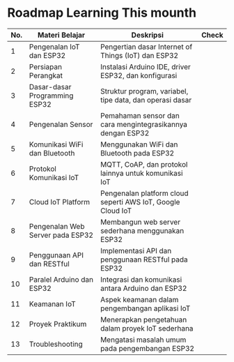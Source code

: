 
# Roadmap Learning This mounth

| No. | Materi Belajar                 | Deskripsi                                          | Check |
| --- | ------------------------------ | -------------------------------------------------- | ------ |
| 1   | Pengenalan IoT dan ESP32       | Pengertian dasar Internet of Things (IoT) dan ESP32 |        |
| 2   | Persiapan Perangkat            | Instalasi Arduino IDE, driver ESP32, dan konfigurasi |        |
| 3   | Dasar-dasar Programming ESP32  | Struktur program, variabel, tipe data, dan operasi dasar |        |
| 4   | Pengenalan Sensor              | Pemahaman sensor dan cara mengintegrasikannya dengan ESP32 |        |
| 5   | Komunikasi WiFi dan Bluetooth  | Menggunakan WiFi dan Bluetooth pada ESP32          |        |
| 6   | Protokol Komunikasi IoT        | MQTT, CoAP, dan protokol lainnya untuk komunikasi IoT |        |
| 7   | Cloud IoT Platform             | Pengenalan platform cloud seperti AWS IoT, Google Cloud IoT |        |
| 8   | Pengenalan Web Server pada ESP32 | Membangun web server sederhana menggunakan ESP32  |        |
| 9   | Penggunaan API dan RESTful     | Implementasi API dan penggunaan RESTful pada ESP32 |        |
| 10  | Paralel Arduino dan ESP32      | Integrasi dan komunikasi antara Arduino dan ESP32  |        |
| 11  | Keamanan IoT                   | Aspek keamanan dalam pengembangan aplikasi IoT     |        |
| 12  | Proyek Praktikum               | Menerapkan pengetahuan dalam proyek IoT sederhana   |        |
| 13  | Troubleshooting                | Mengatasi masalah umum pada pengembangan ESP32     |        |

